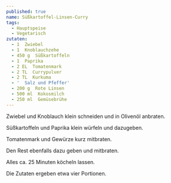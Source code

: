 ```yaml
---
published: true
name: Süßkartoffel-Linsen-Curry
tags:
  - Hauptspeise
  - Vegetarisch
zutaten:
  - 1  Zwiebel
  - 1  Knoblauchzehe
  - 450 g  Süßkartoffeln
  - 1  Paprika
  - 2 EL  Tomatenmark
  - 2 TL  Currypulver
  - 2 TL  Kurkuma
  - '  Salz und Pfeffer'
  - 200 g  Rote Linsen
  - 500 ml  Kokosmilch
  - 250 ml  Gemüsebrühe
---
```

Zwiebel und Knoblauch klein schneiden und in Olivenöl anbraten.

Süßkartoffeln und Paprika klein würfeln und dazugeben.

Tomatenmark und Gewürze kurz mitbraten.

Den Rest ebenfalls dazu geben und mitbraten.

Alles ca. 25 Minuten köcheln lassen.

Die Zutaten ergeben etwa vier Portionen.